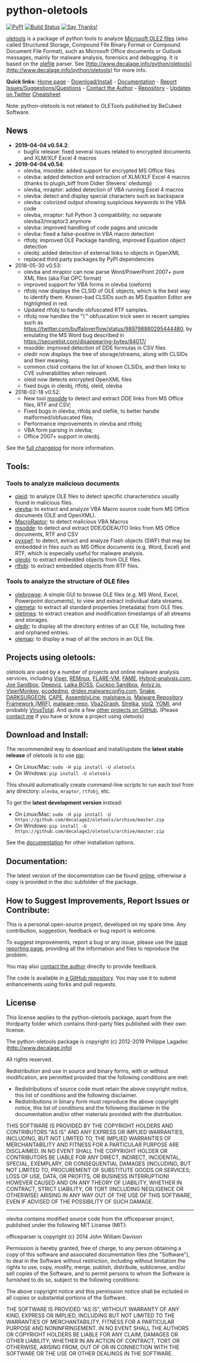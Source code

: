 python-oletools
===============
[![PyPI](https://img.shields.io/pypi/v/oletools.svg)](https://pypi.org/project/oletools/)
[![Build Status](https://travis-ci.org/decalage2/oletools.svg?branch=master)](https://travis-ci.org/decalage2/oletools)
[![Say Thanks!](https://img.shields.io/badge/Say%20Thanks-!-1EAEDB.svg)](https://saythanks.io/to/decalage2)

[oletools](http://www.decalage.info/python/oletools) is a package of python tools to analyze
[Microsoft OLE2 files](http://en.wikipedia.org/wiki/Compound_File_Binary_Format) 
(also called Structured Storage, Compound File Binary Format or Compound Document File Format), 
such as Microsoft Office documents or Outlook messages, mainly for malware analysis, forensics and debugging. 
It is based on the [olefile](http://www.decalage.info/olefile) parser. 
See [http://www.decalage.info/python/oletools](http://www.decalage.info/python/oletools) for more info.  

**Quick links:** 
[Home page](http://www.decalage.info/python/oletools) - 
[Download/Install](https://github.com/decalage2/oletools/wiki/Install) -
[Documentation](https://github.com/decalage2/oletools/wiki) -
[Report Issues/Suggestions/Questions](https://github.com/decalage2/oletools/issues) -
[Contact the Author](http://decalage.info/contact) - 
[Repository](https://github.com/decalage2/oletools) -
[Updates on Twitter](https://twitter.com/decalage2)
[Cheatsheet](https://github.com/decalage2/oletools/blob/master/cheatsheet/oletools_cheatsheet.pdf)

Note: python-oletools is not related to OLETools published by BeCubed Software.

News
----

- **2019-04-04 v0.54.2**:
    - bugfix release: fixed several issues related to encrypted documents
      and XLM/XLF Excel 4 macros
- **2019-04-04 v0.54**:
    - olevba, msodde: added support for encrypted MS Office files 
    - olevba: added detection and extraction of XLM/XLF Excel 4 macros (thanks to plugin_biff from Didier Stevens' oledump)
    - olevba, mraptor: added detection of VBA running Excel 4 macros
    - olevba: detect and display special characters such as backspace
    - olevba: colorized output showing suspicious keywords in the VBA code
    - olevba, mraptor: full Python 3 compatibility, no separate olevba3/mraptor3 anymore
    - olevba: improved handling of code pages and unicode
    - olevba: fixed a false-positive in VBA macro detection
    - rtfobj: improved OLE Package handling, improved Equation object detection
    - oleobj: added detection of external links to objects in OpenXML
    - replaced third party packages by PyPI dependencies
- 2018-05-30 v0.53:
    - olevba and mraptor can now parse Word/PowerPoint 2007+ pure XML files (aka Flat OPC format)
    - improved support for VBA forms in olevba (oleform)
    - rtfobj now displays the CLSID of OLE objects, which is the best way to identify them. Known-bad CLSIDs such as MS Equation Editor are highlighted in red.
    - Updated rtfobj to handle obfuscated RTF samples.
    - rtfobj now handles the "\\'" obfuscation trick seen in recent samples such as https://twitter.com/buffaloverflow/status/989798880295444480, by emulating the MS Word bug described in https://securelist.com/disappearing-bytes/84017/
    - msodde: improved detection of DDE formulas in CSV files
    - oledir now displays the tree of storage/streams, along with CLSIDs and their meaning.
    - common.clsid contains the list of known CLSIDs, and their links to CVE vulnerabilities when relevant.
    - oleid now detects encrypted OpenXML files
    - fixed bugs in oleobj, rtfobj, oleid, olevba
- 2018-02-18 v0.52:
    - New tool [msodde](https://github.com/decalage2/oletools/wiki/msodde) to detect and extract DDE links from MS Office files, RTF and CSV;
    - Fixed bugs in olevba, rtfobj and olefile, to better handle malformed/obfuscated files;
    - Performance improvements in olevba and rtfobj;
    - VBA form parsing in olevba;
    - Office 2007+ support in oleobj.

See the [full changelog](https://github.com/decalage2/oletools/wiki/Changelog) for more information.

Tools:
------

### Tools to analyze malicious documents

- [oleid](https://github.com/decalage2/oletools/wiki/oleid): to analyze OLE files to detect specific characteristics usually found in malicious files.
- [olevba](https://github.com/decalage2/oletools/wiki/olevba): to extract and analyze VBA Macro source code from MS Office documents (OLE and OpenXML).
- [MacroRaptor](https://github.com/decalage2/oletools/wiki/mraptor): to detect malicious VBA Macros
- [msodde](https://github.com/decalage2/oletools/wiki/msodde): to detect and extract DDE/DDEAUTO links from MS Office documents, RTF and CSV
- [pyxswf](https://github.com/decalage2/oletools/wiki/pyxswf): to detect, extract and analyze Flash objects (SWF) that may
  be embedded in files such as MS Office documents (e.g. Word, Excel) and RTF,
  which is especially useful for malware analysis.
- [oleobj](https://github.com/decalage2/oletools/wiki/oleobj): to extract embedded objects from OLE files.
- [rtfobj](https://github.com/decalage2/oletools/wiki/rtfobj): to extract embedded objects from RTF files.

### Tools to analyze the structure of OLE files

- [olebrowse](https://github.com/decalage2/oletools/wiki/olebrowse): A simple GUI to browse OLE files (e.g. MS Word, Excel, Powerpoint documents), to
  view and extract individual data streams.
- [olemeta](https://github.com/decalage2/oletools/wiki/olemeta): to extract all standard properties (metadata) from OLE files.
- [oletimes](https://github.com/decalage2/oletools/wiki/oletimes): to extract creation and modification timestamps of all streams and storages.
- [oledir](https://github.com/decalage2/oletools/wiki/oledir): to display all the directory entries of an OLE file, including free and orphaned entries.
- [olemap](https://github.com/decalage2/oletools/wiki/olemap): to display a map of all the sectors in an OLE file.


Projects using oletools:
------------------------

oletools are used by a number of projects and online malware analysis services,
including
[Viper](http://viper.li/),
[REMnux](https://remnux.org/),
[FLARE-VM](https://github.com/fireeye/flare-vm),
[FAME](https://certsocietegenerale.github.io/fame/),
[Hybrid-analysis.com](https://www.hybrid-analysis.com/),
[Joe Sandbox](https://www.document-analyzer.net/),
[Deepviz](https://sandbox.deepviz.com/),
[Laika BOSS](https://github.com/lmco/laikaboss),
[Cuckoo Sandbox](https://github.com/cuckoosandbox/cuckoo),
[Anlyz.io](https://sandbox.anlyz.io/),
[ViperMonkey](https://github.com/decalage2/ViperMonkey),
[pcodedmp](https://github.com/bontchev/pcodedmp),
[dridex.malwareconfig.com](https://dridex.malwareconfig.com),
[Snake](https://github.com/countercept/snake),
[DARKSURGEON](https://github.com/cryps1s/DARKSURGEON),
[CAPE](https://github.com/ctxis/CAPE),
[AssemblyLine](https://www.cse-cst.gc.ca/en/assemblyline),
[malshare.io](https://malshare.io),
[Malware Repository Framework (MRF)](https://www.adlice.com/download/mrf/),
[malware-repo](https://github.com/Tigzy/malware-repo),
[Vba2Graph](https://github.com/MalwareCantFly/Vba2Graph),
[Strelka](https://github.com/target/strelka),
[stoQ](https://stoq.punchcyber.com/),
[YOMI](https://yomi.yoroi.company),
and probably [VirusTotal](https://www.virustotal.com). 
And quite a few [other projects on GitHub](https://github.com/search?q=oletools&type=Repositories).
(Please [contact me]((http://decalage.info/contact)) if you have or know
a project using oletools)


Download and Install:
---------------------

The recommended way to download and install/update the **latest stable release**
of oletools is to use [pip](https://pip.pypa.io/en/stable/installing/):

- On Linux/Mac: `sudo -H pip install -U oletools`
- On Windows: `pip install -U oletools`

This should automatically create command-line scripts to run each tool from
any directory: `olevba`, `mraptor`, `rtfobj`, etc.

To get the **latest development version** instead:

- On Linux/Mac: `sudo -H pip install -U https://github.com/decalage2/oletools/archive/master.zip`
- On Windows: `pip install -U https://github.com/decalage2/oletools/archive/master.zip`

See the [documentation](https://github.com/decalage2/oletools/wiki/Install)
for other installation options.

Documentation:
--------------

The latest version of the documentation can be found [online](https://github.com/decalage2/oletools/wiki), otherwise
a copy is provided in the doc subfolder of the package.


How to Suggest Improvements, Report Issues or Contribute:
---------------------------------------------------------

This is a personal open-source project, developed on my spare time. Any contribution, suggestion, feedback or bug 
report is welcome.

To suggest improvements, report a bug or any issue, please use the 
[issue reporting page](https://github.com/decalage2/oletools/issues), providing all the
information and files to reproduce the problem. 

You may also [contact the author](http://decalage.info/contact) directly to provide feedback.

The code is available in [a GitHub repository](https://github.com/decalage2/oletools). You may use it
to submit enhancements using forks and pull requests.

License
-------

This license applies to the python-oletools package, apart from the thirdparty folder which contains third-party files 
published with their own license.

The python-oletools package is copyright (c) 2012-2019 Philippe Lagadec (http://www.decalage.info)

All rights reserved.

Redistribution and use in source and binary forms, with or without modification,
are permitted provided that the following conditions are met:

 * Redistributions of source code must retain the above copyright notice, this
   list of conditions and the following disclaimer.
 * Redistributions in binary form must reproduce the above copyright notice,
   this list of conditions and the following disclaimer in the documentation
   and/or other materials provided with the distribution.

THIS SOFTWARE IS PROVIDED BY THE COPYRIGHT HOLDERS AND CONTRIBUTORS "AS IS" AND
ANY EXPRESS OR IMPLIED WARRANTIES, INCLUDING, BUT NOT LIMITED TO, THE IMPLIED
WARRANTIES OF MERCHANTABILITY AND FITNESS FOR A PARTICULAR PURPOSE ARE
DISCLAIMED. IN NO EVENT SHALL THE COPYRIGHT HOLDER OR CONTRIBUTORS BE LIABLE
FOR ANY DIRECT, INDIRECT, INCIDENTAL, SPECIAL, EXEMPLARY, OR CONSEQUENTIAL
DAMAGES (INCLUDING, BUT NOT LIMITED TO, PROCUREMENT OF SUBSTITUTE GOODS OR
SERVICES; LOSS OF USE, DATA, OR PROFITS; OR BUSINESS INTERRUPTION) HOWEVER
CAUSED AND ON ANY THEORY OF LIABILITY, WHETHER IN CONTRACT, STRICT LIABILITY,
OR TORT (INCLUDING NEGLIGENCE OR OTHERWISE) ARISING IN ANY WAY OUT OF THE USE
OF THIS SOFTWARE, EVEN IF ADVISED OF THE POSSIBILITY OF SUCH DAMAGE.


----------

olevba contains modified source code from the officeparser project, published
under the following MIT License (MIT):

officeparser is copyright (c) 2014 John William Davison

Permission is hereby granted, free of charge, to any person obtaining a copy
of this software and associated documentation files (the "Software"), to deal
in the Software without restriction, including without limitation the rights
to use, copy, modify, merge, publish, distribute, sublicense, and/or sell
copies of the Software, and to permit persons to whom the Software is
furnished to do so, subject to the following conditions:

The above copyright notice and this permission notice shall be included in all
copies or substantial portions of the Software.

THE SOFTWARE IS PROVIDED "AS IS", WITHOUT WARRANTY OF ANY KIND, EXPRESS OR
IMPLIED, INCLUDING BUT NOT LIMITED TO THE WARRANTIES OF MERCHANTABILITY,
FITNESS FOR A PARTICULAR PURPOSE AND NONINFRINGEMENT. IN NO EVENT SHALL THE
AUTHORS OR COPYRIGHT HOLDERS BE LIABLE FOR ANY CLAIM, DAMAGES OR OTHER
LIABILITY, WHETHER IN AN ACTION OF CONTRACT, TORT OR OTHERWISE, ARISING FROM,
OUT OF OR IN CONNECTION WITH THE SOFTWARE OR THE USE OR OTHER DEALINGS IN THE
SOFTWARE.
